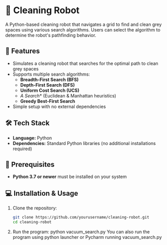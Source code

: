 # 🧹 Cleaning Robot  

A Python-based cleaning robot that navigates a grid to find and clean grey spaces using various search algorithms. Users can select the algorithm to determine the robot's pathfinding behavior.  

## 🚀 Features  
- Simulates a cleaning robot that searches for the optimal path to clean grey spaces  
- Supports multiple search algorithms:  
  - **Breadth-First Search (BFS)**  
  - **Depth-First Search (DFS)**  
  - **Uniform Cost Search (UCS)**  
  - **A* Search** (Euclidean & Manhattan heuristics)  
  - **Greedy Best-First Search**  
- Simple setup with no external dependencies  

## 🛠️ Tech Stack  
- **Language:** Python  
- **Dependencies:** Standard Python libraries (no additional installations required)  

## 📌 Prerequisites  
- **Python 3.7 or newer** must be installed on your system  

## 💻 Installation & Usage  
1. Clone the repository:  
   ```sh
   git clone https://github.com/yourusername/cleaning-robot.git
   cd cleaning-robot
2. Run the program:
   python vacuum_search.py
   You can also run the program using python launcher or Pycharm running vacuum_search.py




